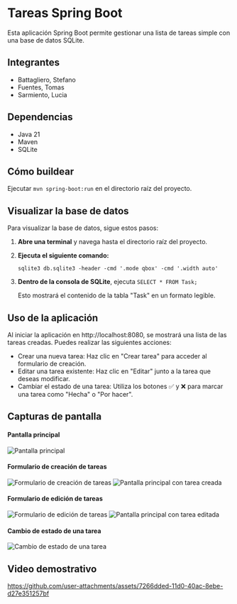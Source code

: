 # Tareas Spring Boot

Esta aplicación Spring Boot permite gestionar una lista de tareas simple con una base de datos SQLite.

## Integrantes
* Battagliero, Stefano
* Fuentes, Tomas
* Sarmiento, Lucia

## Dependencias
* Java 21
* Maven
* SQLite

## Cómo buildear
Ejecutar `mvn spring-boot:run` en el directorio raíz del proyecto.

## Visualizar la base de datos

Para visualizar la base de datos, sigue estos pasos:

1. **Abre una terminal** y navega hasta el directorio raíz del proyecto.
2. **Ejecuta el siguiente comando:**

   ```sqlite3 db.sqlite3 -header -cmd '.mode qbox' -cmd '.width auto'```

3. **Dentro de la consola de SQLite**, ejecuta
    ```SELECT * FROM Task;```

    Esto mostrará el contenido de la tabla "Task" en un formato legible.

## Uso de la aplicación
Al iniciar la aplicación en http://localhost:8080, se mostrará una lista de las tareas creadas. Puedes realizar las siguientes acciones:

* Crear una nueva tarea: Haz clic en "Crear tarea" para acceder al formulario de creación.
* Editar una tarea existente: Haz clic en "Editar" junto a la tarea que deseas modificar.
* Cambiar el estado de una tarea: Utiliza los botones ✅ y ❌ para marcar una tarea como "Hecha" o "Por hacer".

## Capturas de pantalla

#### Pantalla principal
![Pantalla principal](./screenshots/Listado%20vacio.png)

#### Formulario de creación de tareas
![Formulario de creación de tareas](./screenshots/Formulario%20crear.png)
![Pantalla principal con tarea creada](./screenshots/Listado%20con%20resultado.png)

#### Formulario de edición de tareas
![Formulario de edición de tareas](./screenshots/Formulario%20editar.png)
![Pantalla principal con tarea editada](./screenshots/Formulario%20con%20resultado%20editado.png)

#### Cambio de estado de una tarea

![Cambio de estado de una tarea](./screenshots/Cambio%20de%20estado.png)

## Video demostrativo
https://github.com/user-attachments/assets/7266dded-11d0-40ac-8ebe-d27e351257bf

